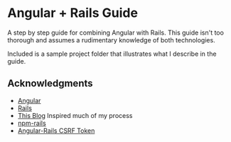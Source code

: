 # Angular + Rails Guide
A step by step guide for combining Angular with Rails. This guide isn't too thorough and assumes a rudimentary knowledge of both technologies.

Included is a sample project folder that illustrates what I describe in the guide.
## Acknowledgments

* [Angular](https://angularjs.org/)
* [Rails](http://rubyonrails.org/)
* [This Blog](http://blog.honeybadger.io/beginners-guide-to-angular-js-rails/) Inspired much of my process
* [npm-rails](http://www.rubydoc.info/gems/npm-rails/0.2.0)
* [Angular-Rails CSRF Token](https://github.com/jsanders/angular_rails_csrf)

